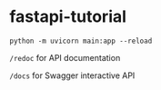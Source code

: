 # fastapi-tutorial
```
python -m uvicorn main:app --reload
```
```/redoc``` for API documentation

```/docs``` for Swagger interactive API